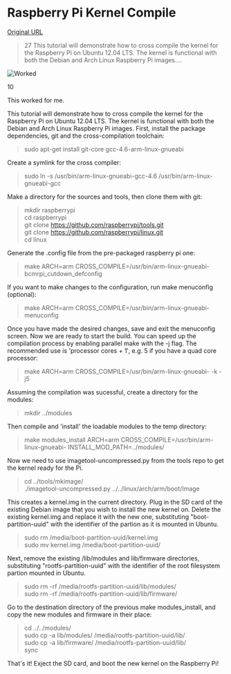 # Raspberry Pi Kernel Compile

[Original URL](http://mitchtech.net/raspberry-pi-kernel-compile/)

> 27 This tutorial will demonstrate how to cross compile the kernel for the Raspberry Pi on Ubuntu 12.04 LTS. The kernel is functional with both the Debian and Arch Linux Raspberry Pi images....

<span class="like-665 like">
  <img src="http://mitchtech.net/wp-content/plugins/wti-like-post/images/pixel.gif" title="Worked" id="like-665" class="lbg-style2 jlk">
</span>

<span id="lc-665" class="lc">10</span>

This worked for me.

This tutorial will demonstrate how to cross compile the kernel for the Raspberry Pi on Ubuntu 12.04 LTS. The kernel is functional with both the Debian and Arch Linux Raspberry Pi images. First, install the package dependencies, git and the cross-compilation toolchain:

> sudo apt-get install git-core gcc-4.6-arm-linux-gnueabi

Create a symlink for the cross compiler:

> sudo ln -s /usr/bin/arm-linux-gnueabi-gcc-4.6 /usr/bin/arm-linux-gnueabi-gcc

Make a directory for the sources and tools, then clone them with git:

> mkdir raspberrypi<br>
> cd raspberrypi<br>
> git clone <https://github.com/raspberrypi/tools.git><br>
> git clone <https://github.com/raspberrypi/linux.git><br>
> cd linux

Generate the .config file from the pre-packaged raspberry pi one:

> make ARCH=arm CROSS_COMPILE=/usr/bin/arm-linux-gnueabi- bcmrpi_cutdown_defconfig

If you want to make changes to the configuration, run make menuconfig (optional):

> make ARCH=arm CROSS_COMPILE=/usr/bin/arm-linux-gnueabi- menuconfig

Once you have made the desired changes, save and exit the menuconfig screen. Now we are ready to start the build. You can speed up the compilation process by enabling parallel make with the -j flag. The recommended use is 'processor cores + 1′, e.g. 5 if you have a quad core processor:

> make ARCH=arm CROSS_COMPILE=/usr/bin/arm-linux-gnueabi- -k -j5

Assuming the compilation was sucessful, create a directory for the modules:

> mkdir ../modules

Then compile and 'install' the loadable modules to the temp directory:

> make modules_install ARCH=arm CROSS_COMPILE=/usr/bin/arm-linux-gnueabi- INSTALL_MOD_PATH=../modules/

Now we need to use imagetool-uncompressed.py from the tools repo to get the kernel ready for the Pi.

> cd ../tools/mkimage/<br>
> ./imagetool-uncompressed.py ../../linux/arch/arm/boot/Image

This creates a kernel.img in the current directory. Plug in the SD card of the existing Debian image that you wish to install the new kernel on. Delete the existing kernel.img and replace it with the new one, substituting "boot-partition-uuid" with the identifier of the partion as it is mounted in Ubuntu.

> sudo rm /media/boot-partition-uuid/kernel.img<br>
> sudo mv kernel.img /media/boot-partition-uuid/

Next, remove the existing /lib/modules and lib/firmware directories, substituting "rootfs-partition-uuid" with the identifier of the root filesystem partion mounted in Ubuntu.

> sudo rm -rf /media/rootfs-partition-uuid/lib/modules/<br>
> sudo rm -rf /media/rootfs-partition-uuid/lib/firmware/

Go to the destination directory of the previous make modules_install, and copy the new modules and firmware in their place:

> cd ../../modules/<br>
> sudo cp -a lib/modules/ /media/rootfs-partition-uuid/lib/<br>
> sudo cp -a lib/firmware/ /media/rootfs-partition-uuid/lib/<br>
> sync

That's it! Exject the SD card, and boot the new kernel on the Raspberry Pi!

